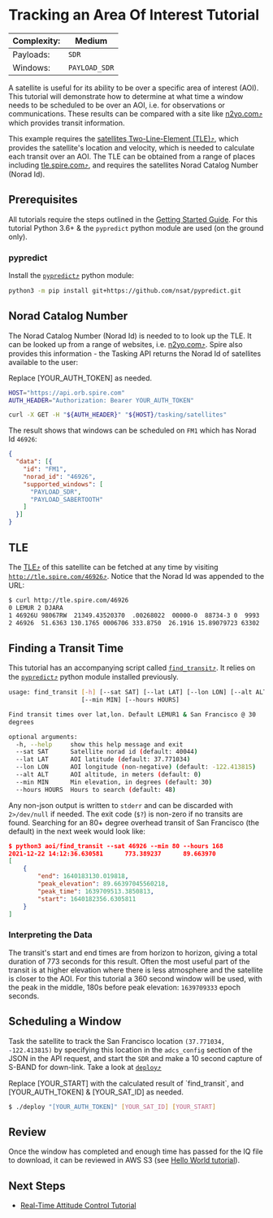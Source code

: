 # Tracking an Area Of Interest Tutorial

|Complexity:|Medium|
|-|-|
|Payloads:|`SDR`|
|Windows:|`PAYLOAD_SDR`|

A satellite is useful for its ability to be over a specific area of interest (AOI). This tutorial will demonstrate how to determine at what time a window needs to be scheduled to be over an AOI, i.e. for observations or communications. These results can be compared with a site like [n2yo.com⤴](https://www.n2yo.com/passes/?s=46926) which provides transit information.

This example requires the [satellites Two-Line-Element (TLE)⤴](https://en.wikipedia.org/wiki/Two-line_element_set), which provides the satellite's location and velocity, which is needed to calculate each transit over an AOI. The TLE can be obtained from a range of places including [tle.spire.com⤴](http://tle.spire.com/), and requires the satellites Norad Catalog Number (Norad Id).

## Prerequisites

All tutorials require the steps outlined in the [Getting Started Guide](../GettingStarted.md#execution-environment-setup). For this tutorial Python 3.6+ & the `pypredict` python module are used (on the ground only).

### pypredict

Install the [`pypredict`⤴](https://github.com/nsat/pypredict) python module:

```bash
python3 -m pip install git+https://github.com/nsat/pypredict.git
```

## Norad Catalog Number

The Norad Catalog Number (Norad Id) is needed to to look up the TLE. It can be looked up from a range of websites, i.e. [n2yo.com⤴](https://www.n2yo.com/). Spire also provides this information - the Tasking API returns the Norad Id of satellites available to the user:

<aside class="notice">Replace [YOUR_AUTH_TOKEN] as needed.</aside>

```bash
HOST="https://api.orb.spire.com"
AUTH_HEADER="Authorization: Bearer YOUR_AUTH_TOKEN"

curl -X GET -H "${AUTH_HEADER}" "${HOST}/tasking/satellites"
```

The result shows that windows can be scheduled on `FM1` which has Norad Id `46926`:

```json
{
  "data": [{
    "id": "FM1",
    "norad_id": "46926",
    "supported_windows": [
      "PAYLOAD_SDR",
      "PAYLOAD_SABERTOOTH"
    ]
  }]
}
```

## TLE

The [TLE⤴](https://en.wikipedia.org/wiki/Two-line_element_set) of this satellite can be fetched at any time by visiting [`http://tle.spire.com/46926`⤴](http://tle.spire.com/46926). Notice that the Norad Id was appended to the URL:

```bash
$ curl http://tle.spire.com/46926
0 LEMUR 2 DJARA
1 46926U 98067RW  21349.43520370  .00268022  00000-0  88734-3 0  9993
2 46926  51.6363 130.1765 0006706 333.8750  26.1916 15.89079723 63302
```

## Finding a Transit Time

This tutorial has an accompanying script called [`find_transit`⤴](https://github.com/nsat/space-services-user-guide/blob/main/tutorials/aoi/find_transit). It relies on the [`pypredict`⤴](https://github.com/nsat/pypredict) python module installed previously.

```bash
usage: find_transit [-h] [--sat SAT] [--lat LAT] [--lon LON] [--alt ALT]
                    [--min MIN] [--hours HOURS]

Find transit times over lat,lon. Default LEMUR1 & San Francisco @ 30
degrees

optional arguments:
  -h, --help     show this help message and exit
  --sat SAT      Satellite norad id (default: 40044)
  --lat LAT      AOI latitude (default: 37.771034)
  --lon LON      AOI longitude (non-negative) (default: -122.413815)
  --alt ALT      AOI altitude, in meters (default: 0)
  --min MIN      Min elevation, in degrees (default: 30)
  --hours HOURS  Hours to search (default: 48)
  ```

Any non-json output is written to `stderr` and can be discarded with `2>/dev/null` if needed. The exit code (`$?`) is non-zero if no transits are found. Searching for an 80+ degree overhead transit of San Francisco (the default) in the next week would look like:

```json
$ python3 aoi/find_transit --sat 46926 --min 80 --hours 168
2021-12-22 14:12:36.630581      773.389237      89.663970
[
    {
        "end": 1640183130.019818,
        "peak_elevation": 89.66397045560218,
        "peak_time": 1639709513.3850813,
        "start": 1640182356.6305811
    }
]
```


### Interpreting the Data

The transit's start and end times are from horizon to horizon, giving a total duration of 773 seconds for this result. Often the most useful part of the transit is at higher elevation where there is less atmosphere and the satellite is closer to the AOI. For this tutorial a 360 second window will be used, with the peak in the middle, 180s before peak elevation: `1639709333` epoch seconds.


## Scheduling a Window

Task the satellite to track the San Francisco location `(37.771034, -122.413815)` by specifying this location in the `adcs_config` section of the JSON in the API request, and start the `SDR` and make a 10 second capture of S-BAND for down-link. Take a look at [`deploy`⤴](https://github.com/nsat/space-services-user-guide/blob/main/tutorials/cuda/deploy)


<aside class="notice">Replace [YOUR_START] with the calculated result of `find_transit`, and [YOUR_AUTH_TOKEN] & [YOUR_SAT_ID] as needed.</aside>

```bash
$ ./deploy "[YOUR_AUTH_TOKEN]" [YOUR_SAT_ID] [YOUR_START]
```

## Review

Once the window has completed and enough time has passed for the IQ file to download, it can be reviewed in AWS S3 (see [Hello World tutorial](../hello_world/#review)).


## Next Steps

 - [Real-Time Attitude Control Tutorial](../adcs-lease/)
